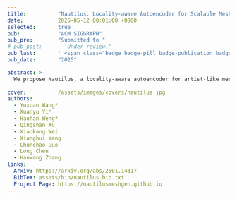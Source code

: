 ```yaml
---
title:          "Nautilus: Locality-aware Autoencoder for Scalable Mesh Generation"
date:           2025-05-12 00:01:00 +0800
selected:       true
pub:            "ACM SIGGRAPH"
pub_pre:        "Submitted to "
# pub_post:       'Under review.'
pub_last:       ' <span class="badge badge-pill badge-publication badge-info">Arxiv</span>'
pub_date:       "2025"

abstract: >-
  We propose Nautilus, a locality-aware autoencoder for artist-like mesh generation, which leverages the local properties of manifold meshes to achieve structural fidelity and efficient representation.
  
cover:          /assets/images/covers/nautilus.jpg
authors:
  - Yuxuan Wang*
  - Xuanyu Yi*
  - Haohan Weng*
  - Qingshan Xu
  - Xiaokang Wei
  - Xianghui Yang
  - Chunchao Guo
  - Long Chen
  - Hanwang Zhang
links:
  Arxiv: https://arxiv.org/abs/2501.14317
  BibTeX: assets/bib/nautilus.bib.txt
  Project Page: https://nautilusmeshgen.github.io
---
```

